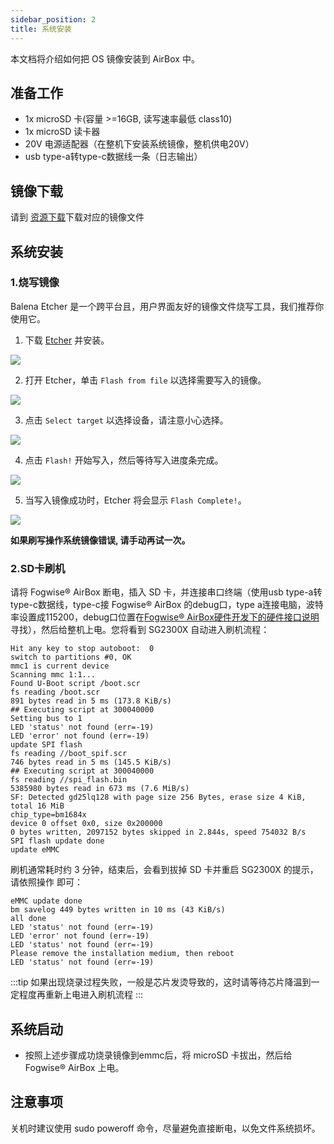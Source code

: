 ```yaml
---
sidebar_position: 2
title: 系统安装
---
```


本文档将介绍如何把 OS 镜像安装到 AirBox 中。

## 准备工作

- 1x microSD 卡(容量 >=16GB, 读写速率最低 class10)
- 1x microSD 读卡器
- 20V 电源适配器（在整机下安装系统镜像，整机供电20V）
- usb type-a转type-c数据线一条（日志输出）

## 镜像下载

请到 [资源下载](/sophon/airbox/getting-started/download.md)下载对应的镜像文件

## 系统安装

### 1.烧写镜像

Balena Etcher 是一个跨平台且，用户界面友好的镜像文件烧写工具，我们推荐你使用它。

1. 下载 [Etcher](https://etcher.balena.io/#download-etcher/) 并安装。

![](/img/common/etcher/rock5a-step1.webp)

2. 打开 Etcher，单击 `Flash from file` 以选择需要写入的镜像。

![](/img/common/etcher/rock5a-step2.webp)

3. 点击 `Select target` 以选择设备，请注意小心选择。

![](/img/common/etcher/rock5a-step3.webp)

4. 点击 `Flash!` 开始写入，然后等待写入进度条完成。

![](/img/common/etcher/rock5a-step4.webp)

5. 当写入镜像成功时，Etcher 将会显示 `Flash Complete!`。

![](/img/common/etcher/rock5a-step5.webp)

**如果刷写操作系统镜像错误, 请手动再试一次。**

### 2.SD卡刷机

请将 Fogwise® AirBox 断电，插入 SD 卡，并连接串口终端（使用usb type-a转type-c数据线，type-c接 Fogwise® AirBox 的debug口，type a连接电脑，波特率设置成115200，debug口位置在[Fogwise® AirBox硬件开发下的硬件接口说明](../../airbox/hardware-design/hardware-interface.md)寻找），然后给整机上电。您将看到
SG2300X 自动进入刷机流程：

```
Hit any key to stop autoboot:  0
switch to partitions #0, OK
mmc1 is current device
Scanning mmc 1:1...
Found U-Boot script /boot.scr
fs reading /boot.scr
891 bytes read in 5 ms (173.8 KiB/s)
## Executing script at 300040000
Setting bus to 1
LED 'status' not found (err=-19)
LED 'error' not found (err=-19)
update SPI flash
fs reading //boot_spif.scr
746 bytes read in 5 ms (145.5 KiB/s)
## Executing script at 300040000
fs reading //spi_flash.bin
5385980 bytes read in 673 ms (7.6 MiB/s)
SF: Detected gd25lq128 with page size 256 Bytes, erase size 4 KiB, total 16 MiB
chip_type=bm1684x
device 0 offset 0x0, size 0x200000
0 bytes written, 2097152 bytes skipped in 2.844s, speed 754032 B/s
SPI flash update done
update eMMC
```

刷机通常耗时约 3 分钟，结束后，会看到拔掉 SD 卡并重启 SG2300X 的提示，请依照操作
即可：

```
eMMC update done
bm savelog 449 bytes written in 10 ms (43 KiB/s)
all done
LED 'status' not found (err=-19)
LED 'error' not found (err=-19)
LED 'status' not found (err=-19)
Please remove the installation medium, then reboot
LED 'status' not found (err=-19)
```

:::tip
如果出现烧录过程失败，一般是芯片发烫导致的，这时请等待芯片降温到一定程度再重新上电进入刷机流程
:::

## 系统启动

- 按照上述步骤成功烧录镜像到emmc后，将 microSD 卡拔出，然后给 Fogwise® AirBox 上电。

## 注意事项

关机时建议使用 sudo poweroff 命令，尽量避免直接断电，以免文件系统损坏。
